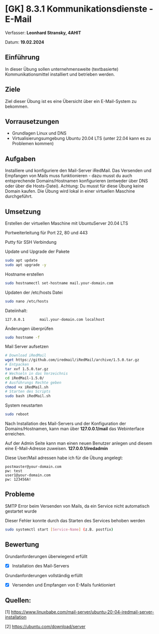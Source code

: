 # [GK] 8.3.1 Kommunikationsdienste - E-Mail

Verfasser: **Leonhard Stransky, 4AHIT**

Datum: **19.02.2024**

## Einführung

In dieser Übung sollen unternehmensweite (textbasierte) Kommunikationsmittel installiert und betrieben werden.

## Ziele

Ziel dieser Übung ist es eine Übersicht über ein E-Mail-System zu bekommen.

## Vorrausetzungen

- Grundlagen Linux und DNS
- Virtualisierungsumgebung Ubuntu 20.04 LTS (unter 22.04 kann es zu Problemen kommen)

## Aufgaben

Installiere und konfiguriere den Mail-Server iRedMail. Das Versenden und Empfangen von Mails muss funktionieren - dazu musst du auch entsprechende Domains/Hostnamen konfigurieren (entweder über DNS oder über die Hosts-Datei).
Achtung: Du musst für diese Übung keine Domain kaufen. Die Übung wird lokal in einer virtuellen Maschine durchgeführt.

## Umsetzung

Erstellen der virtuellen Maschine mit UbuntuServer 20.04 LTS

Portweiterleitung für Port 22, 80 und 443

Putty für SSH Verbindung

Update und Upgrade der Pakete
```bash
sudo apt update
sudo apt upgrade -y
```

Hostname erstellen
```bash
sudo hostnamectl set-hostname mail.your-domain.com
```

Updaten der /etc/hosts Datei
```bash
sudo nano /etc/hosts
```

Dateiinhalt:
```plaintext
127.0.0.1       mail.your-domain.com localhost
```

Änderungen überprüfen
```bash
sudo hostname -f
```

Mail Server aufsetzen
```bash
# Download iRedMail
wget https://github.com/iredmail/iRedMail/archive/1.5.0.tar.gz
# Entpacken
tar xvf 1.5.0.tar.gz
# Wechseln in das Verzeichnis
cd iRedMail-1.5.0/
# Ausführungs Rechte geben
chmod +x iRedMail.sh
# Starten des Scripts
sudo bash iRedMail.sh
```

System neustarten
```bash
sudo reboot
```

Nach Installation des Mail-Servers und der Konfiguration der Domains/Hostnamen, kann man über
**127.0.0.1/mail** das Webinterface erreichen.

Auf der Admin Seite kann man einen neuen Benutzer anlegen und diesem eine E-Mail-Adresse zuweisen.
**127.0.0.1/iredadmin**

Diese User/Mail adressen habe ich für die Übung angelegt:
```plaintext
postmaster@your-domain.com
pw: test
user1@your-domain.com
pw: 123456A!
```

## Probleme

SMTP Error beim Versenden von Mails, da ein Service nicht automatisch gestartet wurde

Dieser Fehler konnte durch das Starten des Services behoben werden

```bash
sudo systemctl start [Service-Name] (z.B. postfix)
```

## Bewertung

Grundanforderungen überwiegend erfüllt
- [X] Installation des Mail-Servers
  
Grundanforderungen vollständig erfüllt
- [X] Versenden und Empfangen von E-Mails funktioniert

## Quellen:

[1] https://www.linuxbabe.com/mail-server/ubuntu-20-04-iredmail-server-installation

[2] https://ubuntu.com/download/server